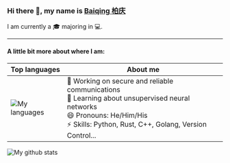 ### Hi there 👋, my name is [Baiqing 柏庆](https://skylantern.social)

I am currently a 🎓 majoring in 💻.

---
#### A little bit more about where I am:

| Top languages   | About me |
| -------- | ----------- |
|![My languages](https://github-readme-stats.vercel.app/api/top-langs/?username=BaiqingL) |🔭 Working on secure and reliable communications<br>🌱 Learning about unsupervised neural networks<br>😄 Pronouns: He/Him/His<br>⚡ Skills: Python, Rust, C++, Golang, Version Control...|

![My github stats](https://github-readme-stats.vercel.app/api?username=BaiqingL&show_icons=true)
